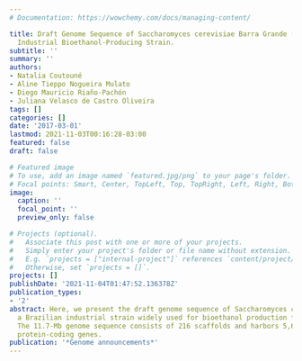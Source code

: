 ```yaml
---
# Documentation: https://wowchemy.com/docs/managing-content/

title: Draft Genome Sequence of Saccharomyces cerevisiae Barra Grande (BG-1), a Brazilian
  Industrial Bioethanol-Producing Strain.
subtitle: ''
summary: ''
authors:
- Natalia Coutouné
- Aline Tieppo Nogueira Mulato
- Diego Mauricio Riaño-Pachón
- Juliana Velasco de Castro Oliveira
tags: []
categories: []
date: '2017-03-01'
lastmod: 2021-11-03T00:16:28-03:00
featured: false
draft: false

# Featured image
# To use, add an image named `featured.jpg/png` to your page's folder.
# Focal points: Smart, Center, TopLeft, Top, TopRight, Left, Right, BottomLeft, Bottom, BottomRight.
image:
  caption: ''
  focal_point: ''
  preview_only: false

# Projects (optional).
#   Associate this post with one or more of your projects.
#   Simply enter your project's folder or file name without extension.
#   E.g. `projects = ["internal-project"]` references `content/project/deep-learning/index.md`.
#   Otherwise, set `projects = []`.
projects: []
publishDate: '2021-11-04T01:47:52.136378Z'
publication_types:
- '2'
abstract: Here, we present the draft genome sequence of Saccharomyces cerevisiae BG-1,
  a Brazilian industrial strain widely used for bioethanol production from sugarcane.
  The 11.7-Mb genome sequence consists of 216 scaffolds and harbors 5,607 predicted
  protein-coding genes.
publication: '*Genome announcements*'
---
```

